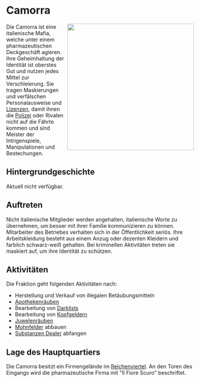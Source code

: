 # Camorra

 <img align="right" width="340" height="340" src="../../assets/image/fraktionen/CamorraHQNeu.png">


Die Camorra ist eine italienische Mafia, welche unter einem pharmazeutischen Deckgeschäft agieren. Ihre Geheimhaltung der Identität ist oberstes Gut und nutzen jedes Mittel zur Verschleierung. Sie tragen Maskierungen und verfälschen Personalausweise und [Lizenzen](../../pages/allgemein/lizenzen.md), damit ihnen die [Polizei](polizei.md) oder Rivalen nicht auf die Fährte kommen und sind Meister der Intrigenspiele, Manipulationen und Bestechungen.

## Hintergrundgeschichte 
Aktuell nicht verfügbar.

## Auftreten 

Nicht italienische Mitglieder werden angehalten, italienische Worte zu übernehmen, um besser mit ihrer Familie kommunizieren zu können. Mitarbeiter des Betriebes verhalten sich in der Öffentlichkeit seriös. Ihre Arbeitskleidung besteht aus einem Anzug oder dezenten Kleidern und farblich schwarz-weiß gehalten. Bei kriminellen Aktivitäten treten sie maskiert auf, um ihre Identität zu schützen.

## Aktivitäten
Die Fraktion geht folgenden Aktivitäten nach:

* Herstellung und Verkauf von illegalen Betäubungsmitteln
* [Apothekenräuben](apothekenraub.md)
* Bearbeitung von [Darklists](darklist.md)
* Bearbeitung von [Kopfgeldern](kopfgeld.md)
* [Juwelenräuben](juwelenraub.md)
* [Mohnfelder](../../pages/pflanzen/mohnfeld.md) abbauen
* [Substanzen Dealer](substanzendealer.md) abfangen


## Lage des Hauptquartiers

Die Camorra besitzt ein Firmengelände im [Reichenviertel](../../pages/gebiete/reichenviertel.md). An den Toren des Eingangs wird die pharmazeutische Firma mit "Il Fiore Scuro" beschriftet.
